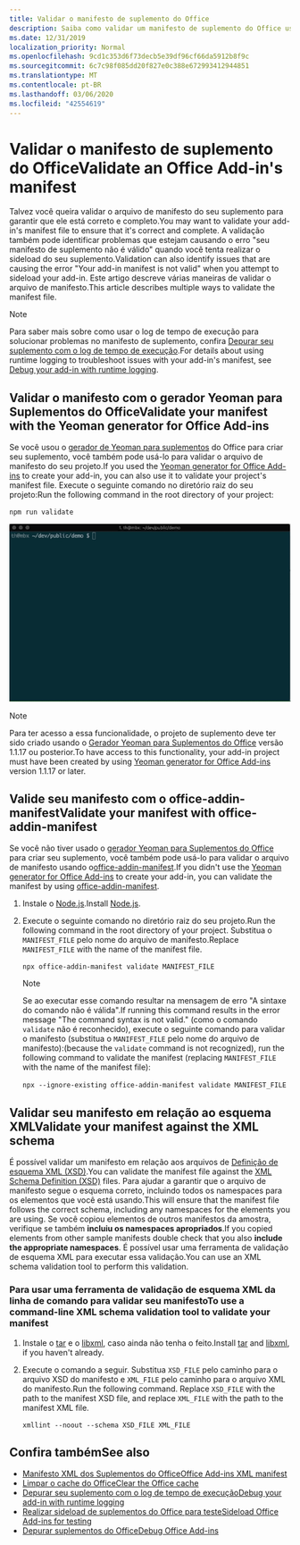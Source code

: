 ```yaml
---
title: Validar o manifesto de suplemento do Office
description: Saiba como validar um manifesto de suplemento do Office usando o esquema XML e outras ferramentas.
ms.date: 12/31/2019
localization_priority: Normal
ms.openlocfilehash: 9cd1c353d6f73decb5e39df96cf66da5912b8f9c
ms.sourcegitcommit: 6c7c98f085dd20f827e0c388e672993412944851
ms.translationtype: MT
ms.contentlocale: pt-BR
ms.lasthandoff: 03/06/2020
ms.locfileid: "42554619"
---
```

# <a name="validate-an-office-add-ins-manifest"></a><span data-ttu-id="75b94-103">Validar o manifesto de suplemento do Office</span><span class="sxs-lookup"><span data-stu-id="75b94-103">Validate an Office Add-in's manifest</span></span>

<span data-ttu-id="75b94-104">Talvez você queira validar o arquivo de manifesto do seu suplemento para garantir que ele está correto e completo.</span><span class="sxs-lookup"><span data-stu-id="75b94-104">You may want to validate your add-in's manifest file to ensure that it's correct and complete.</span></span> <span data-ttu-id="75b94-105">A validação também pode identificar problemas que estejam causando o erro "seu manifesto de suplemento não é válido" quando você tenta realizar o sideload do seu suplemento.</span><span class="sxs-lookup"><span data-stu-id="75b94-105">Validation can also identify issues that are causing the error "Your add-in manifest is not valid" when you attempt to sideload your add-in.</span></span> <span data-ttu-id="75b94-106">Este artigo descreve várias maneiras de validar o arquivo de manifesto.</span><span class="sxs-lookup"><span data-stu-id="75b94-106">This article describes multiple ways to validate the manifest file.</span></span>

> [!NOTE]
> <span data-ttu-id="75b94-107">Para saber mais sobre como usar o log de tempo de execução para solucionar problemas no manifesto de suplemento, confira [Depurar seu suplemento com o log de tempo de execução](runtime-logging.md).</span><span class="sxs-lookup"><span data-stu-id="75b94-107">For details about using runtime logging to troubleshoot issues with your add-in's manifest, see [Debug your add-in with runtime logging](runtime-logging.md).</span></span>

## <a name="validate-your-manifest-with-the-yeoman-generator-for-office-add-ins"></a><span data-ttu-id="75b94-108">Validar o manifesto com o gerador Yeoman para Suplementos do Office</span><span class="sxs-lookup"><span data-stu-id="75b94-108">Validate your manifest with the Yeoman generator for Office Add-ins</span></span>

<span data-ttu-id="75b94-109">Se você usou o [gerador de Yeoman para suplementos](https://www.npmjs.com/package/generator-office) do Office para criar seu suplemento, você também pode usá-lo para validar o arquivo de manifesto do seu projeto.</span><span class="sxs-lookup"><span data-stu-id="75b94-109">If you used the [Yeoman generator for Office Add-ins](https://www.npmjs.com/package/generator-office) to create your add-in, you can also use it to validate your project's manifest file.</span></span> <span data-ttu-id="75b94-110">Execute o seguinte comando no diretório raiz do seu projeto:</span><span class="sxs-lookup"><span data-stu-id="75b94-110">Run the following command in the root directory of your project:</span></span>

```command&nbsp;line
npm run validate
```

![Gif animado que mostra o validador Yo Office em execução na linha de comando e gerando os resultados que mostram que a validação foi aprovada](../images/yo-office-validator.gif)

> [!NOTE]
> <span data-ttu-id="75b94-112">Para ter acesso a essa funcionalidade, o projeto de suplemento deve ter sido criado usando o [Gerador Yeoman para Suplementos do Office](https://www.npmjs.com/package/generator-office) versão 1.1.17 ou posterior.</span><span class="sxs-lookup"><span data-stu-id="75b94-112">To have access to this functionality, your add-in project must have been created by using [Yeoman generator for Office Add-ins](https://www.npmjs.com/package/generator-office) version 1.1.17 or later.</span></span>

## <a name="validate-your-manifest-with-office-addin-manifest"></a><span data-ttu-id="75b94-113">Valide seu manifesto com o office-addin-manifest</span><span class="sxs-lookup"><span data-stu-id="75b94-113">Validate your manifest with office-addin-manifest</span></span>

<span data-ttu-id="75b94-114">Se você não tiver usado o [gerador Yeoman para Suplementos do Office](https://www.npmjs.com/package/generator-office) para criar seu suplemento, você também pode usá-lo para validar o arquivo de manifesto usando o[office-addin-manifest](https://www.npmjs.com/package/office-addin-manifest).</span><span class="sxs-lookup"><span data-stu-id="75b94-114">If you didn't use the [Yeoman generator for Office Add-ins](https://www.npmjs.com/package/generator-office) to create your add-in, you can validate the manifest by using [office-addin-manifest](https://www.npmjs.com/package/office-addin-manifest).</span></span>

1. <span data-ttu-id="75b94-115">Instale o [Node.js](https://nodejs.org/download/).</span><span class="sxs-lookup"><span data-stu-id="75b94-115">Install [Node.js](https://nodejs.org/download/).</span></span>

2. <span data-ttu-id="75b94-116">Execute o seguinte comando no diretório raiz do seu projeto.</span><span class="sxs-lookup"><span data-stu-id="75b94-116">Run the following command in the root directory of your project.</span></span> <span data-ttu-id="75b94-117">Substitua o `MANIFEST_FILE` pelo nome do arquivo de manifesto.</span><span class="sxs-lookup"><span data-stu-id="75b94-117">Replace `MANIFEST_FILE` with the name of the manifest file.</span></span>

    ```command&nbsp;line
    npx office-addin-manifest validate MANIFEST_FILE
    ```

    > [!NOTE]
    > <span data-ttu-id="75b94-118">Se ao executar esse comando resultar na mensagem de erro "A sintaxe do comando não é válida".</span><span class="sxs-lookup"><span data-stu-id="75b94-118">If running this command results in the error message "The command syntax is not valid."</span></span> <span data-ttu-id="75b94-119">(como o comando `validate` não é reconhecido), execute o seguinte comando para validar o manifesto (substitua o `MANIFEST_FILE` pelo nome do arquivo de manifesto):</span><span class="sxs-lookup"><span data-stu-id="75b94-119">(because the `validate` command is not recognized), run the following command to validate the manifest (replacing `MANIFEST_FILE` with the name of the manifest file):</span></span> 
    >
    > `npx --ignore-existing office-addin-manifest validate MANIFEST_FILE`

## <a name="validate-your-manifest-against-the-xml-schema"></a><span data-ttu-id="75b94-120">Validar seu manifesto em relação ao esquema XML</span><span class="sxs-lookup"><span data-stu-id="75b94-120">Validate your manifest against the XML schema</span></span>

<span data-ttu-id="75b94-121">É possível validar um manifesto em relação aos arquivos de [Definição de esquema XML (XSD)](/openspecs/office_file_formats/ms-owemxml/c6a06390-34b8-4b42-82eb-b28be12494a8).</span><span class="sxs-lookup"><span data-stu-id="75b94-121">You can validate the manifest file against the [XML Schema Definition (XSD)](/openspecs/office_file_formats/ms-owemxml/c6a06390-34b8-4b42-82eb-b28be12494a8) files.</span></span> <span data-ttu-id="75b94-122">Para ajudar a garantir que o arquivo de manifesto segue o esquema correto, incluindo todos os namespaces para os elementos que você está usando.</span><span class="sxs-lookup"><span data-stu-id="75b94-122">This will ensure that the manifest file follows the correct schema, including any namespaces for the elements you are using.</span></span> <span data-ttu-id="75b94-123">Se você copiou elementos de outros manifestos da amostra, verifique se também **incluiu os namespaces apropriados**.</span><span class="sxs-lookup"><span data-stu-id="75b94-123">If you copied elements from other sample manifests double check that you also **include the appropriate namespaces**.</span></span> <span data-ttu-id="75b94-124">É possível usar uma ferramenta de validação de esquema XML para executar essa validação.</span><span class="sxs-lookup"><span data-stu-id="75b94-124">You can use an XML schema validation tool to perform this validation.</span></span>

### <a name="to-use-a-command-line-xml-schema-validation-tool-to-validate-your-manifest"></a><span data-ttu-id="75b94-125">Para usar uma ferramenta de validação de esquema XML da linha de comando para validar seu manifesto</span><span class="sxs-lookup"><span data-stu-id="75b94-125">To use a command-line XML schema validation tool to validate your manifest</span></span>

1. <span data-ttu-id="75b94-126">Instale o [tar](https://www.gnu.org/software/tar/) e o [libxml](http://xmlsoft.org/FAQ.html), caso ainda não tenha o feito.</span><span class="sxs-lookup"><span data-stu-id="75b94-126">Install [tar](https://www.gnu.org/software/tar/) and [libxml](http://xmlsoft.org/FAQ.html), if you haven't already.</span></span>

2. <span data-ttu-id="75b94-p106">Execute o comando a seguir. Substitua `XSD_FILE` pelo caminho para o arquivo XSD do manifesto e `XML_FILE` pelo caminho para o arquivo XML do manifesto.</span><span class="sxs-lookup"><span data-stu-id="75b94-p106">Run the following command. Replace `XSD_FILE` with the path to the manifest XSD file, and replace `XML_FILE` with the path to the manifest XML file.</span></span>
    
    ```command&nbsp;line
    xmllint --noout --schema XSD_FILE XML_FILE
    ```

## <a name="see-also"></a><span data-ttu-id="75b94-129">Confira também</span><span class="sxs-lookup"><span data-stu-id="75b94-129">See also</span></span>

- [<span data-ttu-id="75b94-130">Manifesto XML dos Suplementos do Office</span><span class="sxs-lookup"><span data-stu-id="75b94-130">Office Add-ins XML manifest</span></span>](../develop/add-in-manifests.md)
- [<span data-ttu-id="75b94-131">Limpar o cache do Office</span><span class="sxs-lookup"><span data-stu-id="75b94-131">Clear the Office cache</span></span>](clear-cache.md)
- [<span data-ttu-id="75b94-132">Depurar seu suplemento com o log de tempo de execução</span><span class="sxs-lookup"><span data-stu-id="75b94-132">Debug your add-in with runtime logging</span></span>](runtime-logging.md)
- [<span data-ttu-id="75b94-133">Realizar sideload de suplementos do Office para teste</span><span class="sxs-lookup"><span data-stu-id="75b94-133">Sideload Office Add-ins for testing</span></span>](sideload-office-add-ins-for-testing.md)
- [<span data-ttu-id="75b94-134">Depurar suplementos do Office</span><span class="sxs-lookup"><span data-stu-id="75b94-134">Debug Office Add-ins</span></span>](debug-add-ins-using-f12-developer-tools-on-windows-10.md)